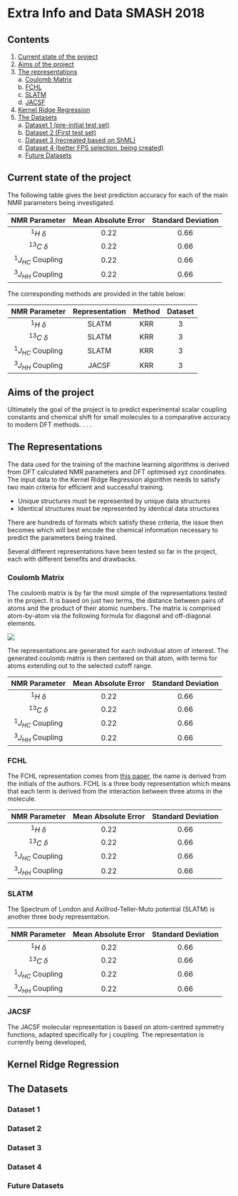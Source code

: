 # Extra Info and Data SMASH 2018

## Contents
1. [Current state of the project](#current-state-of-the-project)
2. [Aims of the project](#aims-of-the-project) 
3. [The representations](#the-representations)  
  a. [Coulomb Matrix](#coulomb-matrix)  
  b. [FCHL](#fchl)  
  c. [SLATM](#slatm)  
  d. [JACSF](#jacsf)  
4. [Kernel Ridge Regression](#kernel-ridge-regression)  
5. [The Datasets](#the-datasets)  
 a. [Dataset 1 (pre-initial test set)](#dataset-1)  
 b. [Dataset 2 (First test set)](#dataset-2)  
 c. [Dataset 3 (recreated based on ShML)](#dataset-3)  
 d. [Dataset 4 (better FPS selection, being created)](#dataset-4)  
 e. [Future Datasets](#future-datasets)  

## Current state of the project
The following table gives the best prediction accuracy for each of the main NMR parameters being investigated.

| NMR Parameter | Mean Absolute Error | Standard Deviation |
|:----:|:----:|:----:|
| $^1H$ $\delta$ | 0.22 | 0.66 |
| $^{13}C$ $\delta$ | 0.22 | 0.66 |
| $^1J_{HC}$ Coupling | 0.22 | 0.66 |
| $^3J_{HH}$ Coupling | 0.22 | 0.66 |

The corresponding methods are provided in the table below:

| NMR Parameter | Representation | Method | Dataset | 
|:----:|:----:|:----:|:---:|
| $^1H$ $\delta$ | SLATM | KRR | 3 |
| $^{13}C$ $\delta$ | SLATM | KRR | 3 |
| $^1J_{HC}$ Coupling | SLATM | KRR | 3 |
| $^3J_{HH}$ Coupling | JACSF | KRR | 3 |

## Aims of the project
Ultimately the goal of the project is to predict experimental scalar coupling constants and chemical shift for small molecules to a comparative accuracy to modern DFT methods. . . .

## The Representations
The data used for the training of the machine learning algorithms is derived from DFT calculated NMR parameters and DFT optimised xyz coordinates. The input data to the Kernel Ridge Regression algorithm needs to satisfy two main criteria for efficient and successful training. 

 - Unique structures must be represented by unique data structures
 - Identical structures must be represented by identical data structures
 
There are hundreds of formats which satisfy these criteria, the issue then becomes which will best encode the chemical information necessary to predict the parameters being trained.

Several different representations have been tested so far in the project, each with different benefits and drawbacks.

### Coulomb Matrix
The coulomb matrix is by far the most simple of the representations tested in the project. It is based on just two terms, the distance between pairs of atoms and the product of their atomic numbers. The matrix is comprised atom-by-atom via the following formula for diagonal and off-diagonal elements. 

![](https://image.ibb.co/johNZe/coulomb_equation.png)

The representations are generated for each individual atom of interest. The generated coulomb matrix is then centered on that atom, with terms for atoms extending out to the selected cutoff range.

| NMR Parameter | Mean Absolute Error | Standard Deviation |
|:----:|:----:|:----:|
| $^1H$ $\delta$ | 0.22 | 0.66 |
| $^{13}C$ $\delta$ | 0.22 | 0.66 |
| $^1J_{HC}$ Coupling | 0.22 | 0.66 |
| $^3J_{HH}$ Coupling | 0.22 | 0.66 |

### FCHL
The FCHL representation comes from [this paper](https://aip.scitation.org/doi/10.1063/1.5020710), the name is derived from the initials of the authors. FCHL is a three body representation which means that each term is derived from the interaction between three atoms in the molecule. 

| NMR Parameter | Mean Absolute Error | Standard Deviation |
|:----:|:----:|:----:|
| $^1H$ $\delta$ | 0.22 | 0.66 |
| $^{13}C$ $\delta$ | 0.22 | 0.66 |
| $^1J_{HC}$ Coupling | 0.22 | 0.66 |
| $^3J_{HH}$ Coupling | 0.22 | 0.66 |

### SLATM
The Spectrum of London and Axillrod-Teller-Muto potential (SLATM) is another three body representation. 

| NMR Parameter | Mean Absolute Error | Standard Deviation |
|:----:|:----:|:----:|
| $^1H$ $\delta$ | 0.22 | 0.66 |
| $^{13}C$ $\delta$ | 0.22 | 0.66 |
| $^1J_{HC}$ Coupling | 0.22 | 0.66 |
| $^3J_{HH}$ Coupling | 0.22 | 0.66 |

### JACSF
The JACSF molecular representation is based on atom-centred symmetry functions, adapted specifically for j coupling. The representation is currently being developed, 

## Kernel Ridge Regression

## The Datasets

### Dataset 1

### Dataset 2

### Dataset 3

### Dataset 4

### Future Datasets
<!--stackedit_data:
eyJoaXN0b3J5IjpbODk4MzMxNjk4LDE4MzE4NDQwMjgsLTYxND
k2NjkzMSwxNTk4NzQyOTc0LDk3NjQzMjc2Myw1ODY4MTc1NCwt
MjAyNTcxMDUyNCwtMTAzNzMyMzU3OCwtODE4MzMyODMzLC0xOD
E2MzEwODksLTQ1NDE4MDI0MywtODMxNjk3MTkxLC0xNDA2MzM3
MTI5LC00MzkyNzAwMzAsLTE3MDc5MDgyNTUsLTEwODY5MDIxND
NdfQ==
-->